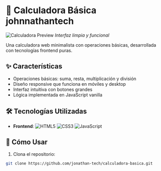 # 🧮 Calculadora Básica johnnathantech

![Calculadora Preview](assets/calculator-preview.png) *Interfaz limpia y funcional*

Una calculadora web minimalista con operaciones básicas, desarrollada con tecnologías frontend puras.

## ✨ Características
- Operaciones básicas: suma, resta, multiplicación y división
- Diseño responsive que funciona en móviles y desktop
- Interfaz intuitiva con botones grandes
- Lógica implementada en JavaScript vanilla

## 🛠 Tecnologías Utilizadas
- **Frontend**: 
  ![HTML5](https://img.shields.io/badge/HTML5-E34F26?style=flat&logo=html5&logoColor=white)
  ![CSS3](https://img.shields.io/badge/CSS3-1572B6?style=flat&logo=css3&logoColor=white)
  ![JavaScript](https://img.shields.io/badge/JavaScript-F7DF1E?style=flat&logo=javascript&logoColor=black)

## 🚀 Cómo Usar
1. Clona el repositorio:
```bash
git clone https://github.com/jonathan-tech/calculadora-basica.git
